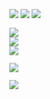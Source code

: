 

[<img src="https://images.credly.com/size/200x200/images/f0d3fbb9-bfa7-4017-9989-7bde8eaf42b1/image.png">](https://www.credly.com/badges/c2fa9366-f459-4afd-9fe5-5f7c59a12418/public_url) [<img src="https://images.credly.com/size/200x200/images/b9feab85-1a43-4f6c-99a5-631b88d5461b/image.png">](https://www.credly.com/badges/434f4800-1128-42c3-8073-bd9dcccf388c/public_url) [<img src="https://images.credly.com/size/200x200/images/0e284c3f-5164-4b21-8660-0d84737941bc/image.png">](https://www.credly.com/badges/8f5d6851-fc4c-4c1a-9bea-4e0ffafc026f/public_url)

![](https://github-readme-stats.vercel.app/api?username=adrian-lin-1-0-0&theme=onedark)<br/>
![](https://github-readme-streak-stats.herokuapp.com/?user=adrian-lin-1-0-0&theme=onedark)<br/>
![](https://github-readme-stats.vercel.app/api/top-langs/?username=adrian-lin-1-0-0&theme=onedark)

![](https://github-profile-trophy.vercel.app/?username=adrian-lin-1-0-0&theme=onedark)

[![](https://github-readme-stats.vercel.app/api/wakatime?username=@adrian_lin&theme=onedark)](https://github.com/anuraghazra/github-readme-stats)
